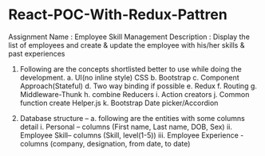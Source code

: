 # React-POC-With-Redux-Pattren
Assignment Name : Employee Skill Management
Description : Display the list of employees and create & update the employee with his/her skills & past experiences

1.	Following are the concepts shortlisted better to use while doing the development.
a.	UI(no inline style) CSS
b.	Bootstrap
c.	Component Approach(Stateful)
d.	Two way binding if possible
e.	Redux
f.	Routing
g.	Middleware-Thunk
h.	combine Reducers
i.	Action creators
j.	Common function create Helper.js
k.	Bootstrap Date picker/Accordion

2.	Database structure – 
a.	 following are the entities with some columns detail
i.	Personal – columns (First name, Last name, DOB, Sex)
ii.	Employee Skill– columns (Skill, level(1-5))
iii.	Employee Experience -columns (company, designation, from date, to date)
